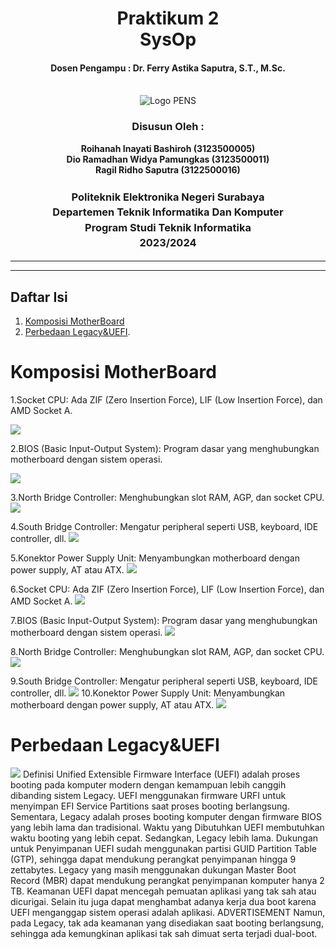 <div align="center">
  <h1 style="text-align: center;font-weight: bold">Praktikum 2<br>SysOp</h1>
  <h4 style="text-align: center;">Dosen Pengampu : Dr. Ferry Astika Saputra, S.T., M.Sc.</h4>
</div>
<br />
<div align="center">
  <img src="image/pens logo.png" alt="Logo PENS">
  <h3 style="text-align: center;">Disusun Oleh : </h3>
  <p style="text-align: center;">
    <strong>Roihanah Inayati Bashiroh (3123500005)</strong><br>
    <strong>Dio Ramadhan Widya Pamungkas (3123500011)</strong><br>
    <strong>Ragil Ridho Saputra (3122500016)</strong>
  </p>

  <h3 style="text-align: center;line-height: 1.5">Politeknik Elektronika Negeri Surabaya<br>Departemen Teknik
    Informatika Dan Komputer<br>Program Studi Teknik Informatika<br>2023/2024</h3>
  <hr>
  <hr>
</div>

## Daftar Isi
1. [Komposisi MotherBoard](#Komposisi-MotherBoard)
2. [Perbedaan Legacy&UEFI](#Perbedaan-Legacy&UEFI).

# Komposisi MotherBoard

1.Socket CPU: Ada ZIF (Zero Insertion Force), LIF (Low Insertion Force), dan AMD Socket A.

<img src="image/cpu.jpg.">



2.BIOS (Basic Input-Output System): Program dasar yang menghubungkan motherboard dengan sistem operasi.

<img src="image/bios.jpg">



3.North Bridge Controller: Menghubungkan slot RAM, AGP, dan socket CPU.
<img src="image/southnorthbridge.jpg">

4.South Bridge Controller: Mengatur peripheral seperti USB, keyboard, IDE controller, dll.
<img src="image/southnorthbridge.jpg">

5.Konektor Power Supply Unit: Menyambungkan motherboard dengan power supply, AT atau ATX.
<img src="image/konektor ps.jpg">

6.Socket CPU: Ada ZIF (Zero Insertion Force), LIF (Low Insertion Force), dan AMD Socket A.
<img src="image/socketram.jpg">

7.BIOS (Basic Input-Output System): Program dasar yang menghubungkan motherboard dengan sistem operasi.
<img src="image/pci.jpg">

8.North Bridge Controller: Menghubungkan slot RAM, AGP, dan socket CPU.
<img src="image/slotagp.jpg">

9.South Bridge Controller: Mengatur peripheral seperti USB, keyboard, IDE controller, dll.
<img src="image/sata.jpg">
10.Konektor Power Supply Unit: Menyambungkan motherboard dengan power supply, AT atau ATX.
<img src="image/cmos.jpg">


# Perbedaan Legacy&UEFI
<img src="image/UEFI-vs-Legacy.png">
Definisi Unified Extensible Firmware Interface (UEFI) adalah proses booting pada komputer modern dengan kemampuan lebih canggih dibanding sistem Legacy.
UEFI menggunakan firmware URFI untuk menyimpan EFI Service Partitions saat proses booting berlangsung.
Sementara, Legacy adalah proses booting komputer dengan firmware BIOS yang lebih lama dan tradisional.
Waktu yang Dibutuhkan UEFI membutuhkan waktu booting yang lebih cepat. Sedangkan, Legacy lebih lama.
Dukungan untuk Penyimpanan UEFI sudah menggunakan partisi GUID Partition Table (GTP), sehingga dapat mendukung perangkat penyimpanan hingga 9 zettabytes.
Legacy yang masih menggunakan dukungan Master Boot Record (MBR) dapat mendukung perangkat penyimpanan komputer hanya 2 TB.
Keamanan UEFI dapat mencegah pemuatan aplikasi yang tak sah atau dicurigai.
Selain itu juga dapat menghambat adanya kerja dua boot karena UEFI menganggap sistem operasi adalah aplikasi.
ADVERTISEMENT Namun, pada Legacy, tak ada keamanan yang disediakan saat booting berlangsung, sehingga ada kemungkinan aplikasi tak sah dimuat serta terjadi dual-boot.

